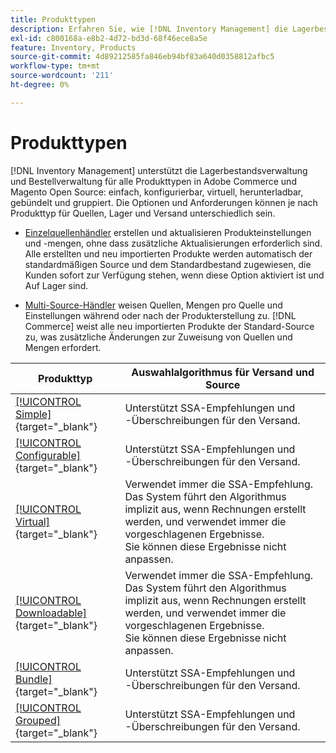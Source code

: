 ```yaml
---
title: Produkttypen
description: Erfahren Sie, wie [!DNL Inventory Management] die Lagerbestandsverwaltung und Bestellverwaltung für alle Adobe Commerce- und Magento Open Source-Produktarten unterstützt.
exl-id: c800168a-e8b2-4d72-bd3d-68f46ece8a5e
feature: Inventory, Products
source-git-commit: 4d89212585fa846eb94bf83a640d0358812afbc5
workflow-type: tm+mt
source-wordcount: '211'
ht-degree: 0%

---
```


# Produkttypen

[!DNL Inventory Management] unterstützt die Lagerbestandsverwaltung und Bestellverwaltung für alle Produkttypen in Adobe Commerce und Magento Open Source: einfach, konfigurierbar, virtuell, herunterladbar, gebündelt und gruppiert. Die Optionen und Anforderungen können je nach Produkttyp für Quellen, Lager und Versand unterschiedlich sein.

- [Einzelquellenhändler](merchant-sourcing.md#single-source-merchants) erstellen und aktualisieren Produkteinstellungen und -mengen, ohne dass zusätzliche Aktualisierungen erforderlich sind. Alle erstellten und neu importierten Produkte werden automatisch der standardmäßigen Source und dem Standardbestand zugewiesen, die Kunden sofort zur Verfügung stehen, wenn diese Option aktiviert ist und Auf Lager sind.

- [Multi-Source-Händler](merchant-sourcing.md#multi-source-merchants) weisen Quellen, Mengen pro Quelle und Einstellungen während oder nach der Produkterstellung zu. [!DNL Commerce] weist alle neu importierten Produkte der Standard-Source zu, was zusätzliche Änderungen zur Zuweisung von Quellen und Mengen erfordert.

| Produkttyp | Auswahlalgorithmus für Versand und Source |
|--|--|
| [[!UICONTROL Simple]](../catalog/product-create-simple.md){target="_blank"} | Unterstützt SSA-Empfehlungen und -Überschreibungen für den Versand. |
| [[!UICONTROL Configurable]](../catalog/product-create-configurable.md){target="_blank"} | Unterstützt SSA-Empfehlungen und -Überschreibungen für den Versand. |
| [[!UICONTROL Virtual]](../catalog/product-create-virtual.md){target="_blank"} | Verwendet immer die SSA-Empfehlung. Das System führt den Algorithmus implizit aus, wenn Rechnungen erstellt werden, und verwendet immer die vorgeschlagenen Ergebnisse.<br/>Sie können diese Ergebnisse nicht anpassen. |
| [[!UICONTROL Downloadable]](../catalog/product-create-downloadable.md){target="_blank"} | Verwendet immer die SSA-Empfehlung. Das System führt den Algorithmus implizit aus, wenn Rechnungen erstellt werden, und verwendet immer die vorgeschlagenen Ergebnisse. <br/>Sie können diese Ergebnisse nicht anpassen. |
| [[!UICONTROL Bundle]](../catalog/product-create-bundle.md){target="_blank"} | Unterstützt SSA-Empfehlungen und -Überschreibungen für den Versand. |
| [[!UICONTROL Grouped]](../catalog/product-create-grouped.md){target="_blank"} | Unterstützt SSA-Empfehlungen und -Überschreibungen für den Versand. |
